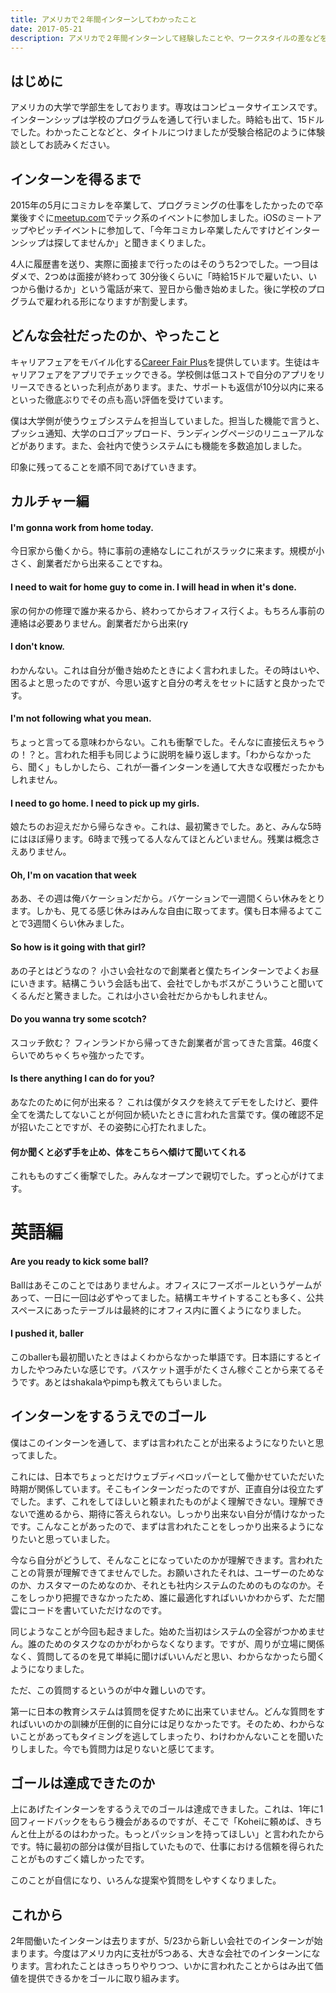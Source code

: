 ```yaml
---
title: アメリカで２年間インターンしてわかったこと
date: 2017-05-21
description: アメリカで２年間インターンして経験したことや、ワークスタイルの差などをまとめてみました。
---
```


## はじめに

アメリカの大学で学部生をしております。専攻はコンピュータサイエンスです。インターンシップは学校のプログラムを通して行いました。時給も出て、15ドルでした。わかったことなどと、タイトルにつけましたが受験合格記のように体験談としてお読みください。

## インターンを得るまで

2015年の5月にコミカレを卒業して、プログラミングの仕事をしたかったので卒業後すぐに[meetup.com](https://www.meetup.com/)でテック系のイベントに参加しました。iOSのミートアップやピッチイベントに参加して、「今年コミカレ卒業したんですけどインターンシップは探してませんか」と聞きまくりました。

4人に履歴書を送り、実際に面接まで行ったのはそのうち2つでした。一つ目はダメで、2つめは面接が終わって 30分後くらいに「時給15ドルで雇いたい、いつから働けるか」という電話が来て、翌日から働き始めました。後に学校のプログラムで雇われる形になりますが割愛します。

## どんな会社だったのか、やったこと

キャリアフェアをモバイル化する[Career Fair Plus](https://www.careerfairplus.com/)を提供しています。生徒はキャリアフェアをアプリでチェックできる。学校側は低コストで自分のアプリをリリースできるといった利点があります。また、サポートも返信が10分以内に来るといった徹底ぶりでその点も高い評価を受けています。

僕は大学側が使うウェブシステムを担当していました。担当した機能で言うと、プッシュ通知、大学のロゴアップロード、ランディングページのリニューアルなどがあります。また、会社内で使うシステムにも機能を多数追加しました。

印象に残ってることを順不同であげていきます。

## カルチャー編

#### I'm gonna work from home today.

今日家から働くから。特に事前の連絡なしにこれがスラックに来ます。規模が小さく、創業者だから出来ることですね。

#### I need to wait for home guy to come in. I will head in when it's done.

家の何かの修理で誰か来るから、終わってからオフィス行くよ。もちろん事前の連絡は必要ありません。創業者だから出来(ry

#### I don't know.

わかんない。これは自分が働き始めたときによく言われました。その時はいや、困るよと思ったのですが、今思い返すと自分の考えをセットに話すと良かったです。

#### I'm not following what you mean.

ちょっと言ってる意味わからない。これも衝撃でした。そんなに直接伝えちゃうの！？と。言われた相手も同じように説明を繰り返します。「わからなかったら、聞く」もしかしたら、これが一番インターンを通して大きな収穫だったかもしれません。

#### I need to go home. I need to pick up my girls.

娘たちのお迎えだから帰らなきゃ。これは、最初驚きでした。あと、みんな5時にはほぼ帰ります。6時まで残ってる人なんてほとんどいません。残業は概念さえありません。

#### Oh, I'm on vacation that week

ああ、その週は俺バケーションだから。バケーションで一週間くらい休みをとります。しかも、見てる感じ休みはみんな自由に取ってます。僕も日本帰るよてことで3週間くらい休みました。

#### So how is it going with that girl?

あの子とはどうなの？ 小さい会社なので創業者と僕たちインターンでよくお昼にいきます。結構こういう会話も出て、会社でしかもボスがこういうこと聞いてくるんだと驚きました。これは小さい会社だからかもしれません。

#### Do you wanna try some scotch?

スコッチ飲む？ フィンランドから帰ってきた創業者が言ってきた言葉。46度くらいでめちゃくちゃ強かったです。

#### Is there anything I can do for you?

あなたのために何が出来る？ これは僕がタスクを終えてデモをしたけど、要件全てを満たしてないことが何回か続いたときに言われた言葉です。僕の確認不足が招いたことですが、その姿勢に心打たれました。

#### 何か聞くと必ず手を止め、体をこちらへ傾けて聞いてくれる

これもものすごく衝撃でした。みんなオープンで親切でした。ずっと心がけてます。

# 英語編

#### Are you ready to kick some ball?

Ballはあそこのことではありませんよ。オフィスにフーズボールというゲームがあって、一日に一回は必ずやってました。結構エキサイトすることも多く、公共スペースにあったテーブルは最終的にオフィス内に置くようになりました。

#### I pushed it, baller

このballerも最初聞いたときはよくわからなかった単語です。日本語にするとイカしたやつみたいな感じです。バスケット選手がたくさん稼ぐことから来てるそうです。あとはshakalaやpimpも教えてもらいました。

## インターンをするうえでのゴール

僕はこのインターンを通して、まずは言われたことが出来るようになりたいと思ってました。

これには、日本でちょっとだけウェブディベロッパーとして働かせていただいた時期が関係しています。そこもインターンだったのですが、正直自分は役立たずでした。まず、これをしてほしいと頼まれたものがよく理解できない。理解できないで進めるから、期待に答えられない。しっかり出来ない自分が情けなかったです。こんなことがあったので、まずは言われたことをしっかり出来るようになりたいと思っていました。

今なら自分がどうして、そんなことになっていたのかが理解できます。言われたことの背景が理解できてませんでした。お願いされたそれは、ユーザーのためなのか、カスタマーのためなのか、それとも社内システムのためのものなのか。そこをしっかり把握できなかったため、誰に最適化すればいいかわからず、ただ闇雲にコードを書いていただけなのです。

同じようなことが今回も起きました。始めた当初はシステムの全容がつかめません。誰のためのタスクなのかがわからなくなります。ですが、周りが立場に関係なく、質問してるのを見て単純に聞けばいいんだと思い、わからなかったら聞くようになりました。

ただ、この質問するというのが中々難しいのです。

第一に日本の教育システムは質問を促すために出来ていません。どんな質問をすればいいのかの訓練が圧倒的に自分には足りなかったです。そのため、わからないことがあってもタイミングを逃してしまったり、わけわかんないことを聞いたりしました。今でも質問力は足りないと感じてます。

## ゴールは達成できたのか

上にあげたインターンをするうえでのゴールは達成できました。これは、1年に1回フィードバックをもらう機会があるのですが、そこで「Koheiに頼めば、きちんと仕上がるのはわかった。もっとパッションを持ってほしい」と言われたからです。特に最初の部分は僕が目指していたもので、仕事における信頼を得られたことがものすごく嬉しかったです。

このことが自信になり、いろんな提案や質問をしやすくなりました。

## これから

2年間働いたインターンは去りますが、5/23から新しい会社でのインターンが始まります。今度はアメリカ内に支社が5つある、大きな会社でのインターンになります。言われたことはきっちりやりつつ、いかに言われたことからはみ出て価値を提供できるかをゴールに取り組みます。
